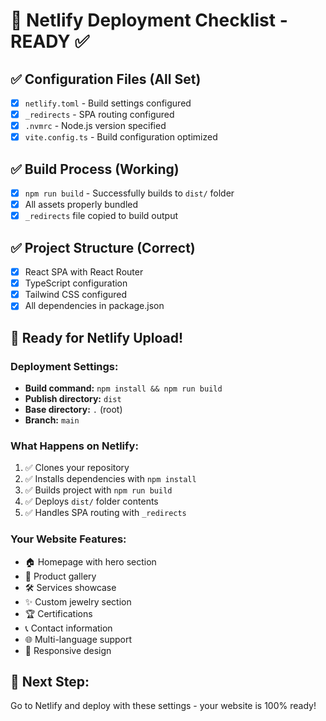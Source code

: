 # 🚀 Netlify Deployment Checklist - READY ✅

## ✅ Configuration Files (All Set)
- [x] `netlify.toml` - Build settings configured
- [x] `_redirects` - SPA routing configured  
- [x] `.nvmrc` - Node.js version specified
- [x] `vite.config.ts` - Build configuration optimized

## ✅ Build Process (Working)
- [x] `npm run build` - Successfully builds to `dist/` folder
- [x] All assets properly bundled
- [x] `_redirects` file copied to build output

## ✅ Project Structure (Correct)
- [x] React SPA with React Router
- [x] TypeScript configuration
- [x] Tailwind CSS configured
- [x] All dependencies in package.json

## 🎯 Ready for Netlify Upload!

### **Deployment Settings:**
- **Build command:** `npm install && npm run build`
- **Publish directory:** `dist`
- **Base directory:** `.` (root)
- **Branch:** `main`

### **What Happens on Netlify:**
1. ✅ Clones your repository
2. ✅ Installs dependencies with `npm install`
3. ✅ Builds project with `npm run build`
4. ✅ Deploys `dist/` folder contents
5. ✅ Handles SPA routing with `_redirects`

### **Your Website Features:**
- 🏠 Homepage with hero section
- 💎 Product gallery
- 🛠️ Services showcase
- ✨ Custom jewelry section
- 🏆 Certifications
- 📞 Contact information
- 🌐 Multi-language support
- 📱 Responsive design

## 🚀 **Next Step:**
Go to Netlify and deploy with these settings - your website is 100% ready!
